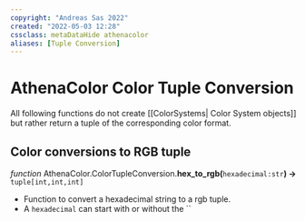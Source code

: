 ```yaml
---
copyright: "Andreas Sas 2022"
created: "2022-05-03 12:28"
cssclass: metaDataHide athenacolor
aliases: [Tuple Conversion]
---
```


# AthenaColor Color Tuple Conversion
All following functions do not create [[ColorSystems| Color System objects]] but rather return a tuple of the corresponding color format.

## Color conversions to RGB tuple

*function* AthenaColor.ColorTupleConversion.**hex_to_rgb(**`hexadecimal:str`**) ->** `tuple[int,int,int]`
- Function to convert a hexadecimal string to a rgb tuple.
- A `hexadecimal` can start with or without the ``